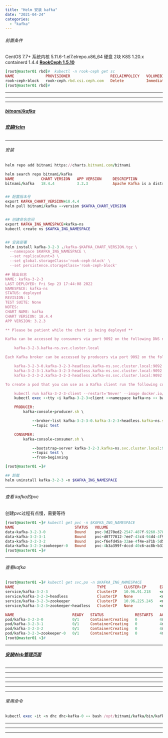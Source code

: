 ```yaml
---
title: "Helm 安装 kafka"
date: "2021-04-24"
categories: 
  - "kafka"
---
```


###### 前置条件

CentOS 7.7+ 系统内核 5.11.6-1.el7.elrepo.x86\_64 硬盘 2块 K8S 1.20.x containerd 1.4.4 **[RookCeph 1.5.10](%e4%bd%bf%e7%94%a8-rook-%e5%ae%89%e8%a3%85%e7%ae%a1%e7%90%86-k8s%e6%8c%81%e4%b9%85%e5%8c%96%e5%ad%98%e5%82%a8 "RookCeph 1.5.10")**

```ruby
[root@master01 rbd]#  kubectl -n rook-ceph get sc
NAME              PROVISIONER                  RECLAIMPOLICY   VOLUMEBINDINGMODE   ALLOWVOLUMEEXPANSION   AGE
rook-ceph-block   rook-ceph.rbd.csi.ceph.com   Delete          Immediate           true                   29m
[root@master01 rbd]#
```

* * *

* * *

* * *

###### **[bitnami/kafka](https://github.com/bitnami/charts/tree/master/bitnami/kafka "bitnami/kafka")**

###### **[安装Helm](helm-%e5%ae%89%e8%a3%85-%e4%bd%bf%e7%94%a8 "安装Helm")**

* * *

###### 安装

```ruby
helm repo add bitnami https://charts.bitnami.com/bitnami

helm search repo bitnami/kafka
NAME            CHART VERSION   APP VERSION     DESCRIPTION
bitnami/kafka   18.4.4          3.2.3           Apache Kafka is a distributed streaming platfor...


## 配置版本号
export KAFKA_CHART_VERSION=18.4.4
helm pull bitnami/kafka --version $KAFKA_CHART_VERSION


## 创建命名空间
export KAFKA_ING_NAMESPACE=kafka-ns
kubectl create ns $KAFKA_ING_NAMESPACE


## 安装部署
helm install kafka-3-2-3 ./kafka-$KAFKA_CHART_VERSION.tgz \
  --namespace $KAFKA_ING_NAMESPACE \
  --set replicaCount=3 \
  --set global.storageClass='rook-ceph-block' \
  --set persistence.storageClass='rook-ceph-block'

## 输出日志
NAME: kafka-3-2-3
LAST DEPLOYED: Fri Sep 23 17:44:08 2022
NAMESPACE: kafka-ns
STATUS: deployed
REVISION: 1
TEST SUITE: None
NOTES:
CHART NAME: kafka
CHART VERSION: 18.4.4
APP VERSION: 3.2.3

** Please be patient while the chart is being deployed **

Kafka can be accessed by consumers via port 9092 on the following DNS name from within your cluster:

    kafka-3-2-3.kafka-ns.svc.cluster.local

Each Kafka broker can be accessed by producers via port 9092 on the following DNS name(s) from within your cluster:

    kafka-3-2-3-0.kafka-3-2-3-headless.kafka-ns.svc.cluster.local:9092
    kafka-3-2-3-1.kafka-3-2-3-headless.kafka-ns.svc.cluster.local:9092
    kafka-3-2-3-2.kafka-3-2-3-headless.kafka-ns.svc.cluster.local:9092

To create a pod that you can use as a Kafka client run the following commands:

    kubectl run kafka-3-2-3-client --restart='Never' --image docker.io/bitnami/kafka:3.2.3-debian-11-r1 --namespace kafka-ns --command -- sleep infinity
    kubectl exec --tty -i kafka-3-2-3-client --namespace kafka-ns -- bash

    PRODUCER:
        kafka-console-producer.sh \

            --broker-list kafka-3-2-3-0.kafka-3-2-3-headless.kafka-ns.svc.cluster.local:9092,kafka-3-2-3-1.kafka-3-2-3-headless.kafka-ns.svc.cluster.local:9092,kafka-3-2-3-2.kafka-3-2-3-headless.kafka-ns.svc.cluster.local:9092 \
            --topic test

    CONSUMER:
        kafka-console-consumer.sh \

            --bootstrap-server kafka-3-2-3.kafka-ns.svc.cluster.local:9092 \
            --topic test \
            --from-beginning

[root@master01 ~]#

```

```ruby
## 卸载
helm uninstall kafka-3-2-3 -n $KAFKA_ING_NAMESPACE

```

* * *

###### 查看 kafka的pvc

创建pvc过程有点慢，需要等待

```ruby
[root@master01 ~]# kubectl get pvc -n $KAFKA_ING_NAMESPACE
NAME                           STATUS   VOLUME                                     CAPACITY   ACCESS MODES   STORAGECLASS      AGE
data-kafka-3-2-3-0             Bound    pvc-9d270ed2-2547-487f-9260-378afff57cde   8Gi        RWO            rook-ceph-block   3m10s
data-kafka-3-2-3-1             Bound    pvc-d0777012-7ee7-43c4-94d4-4f9f67428f88   8Gi        RWO            rook-ceph-block   3m10s
data-kafka-3-2-3-2             Bound    pvc-f6efd45a-32ae-4f4e-a71b-5d5e400db8cf   8Gi        RWO            rook-ceph-block   3m10s
data-kafka-3-2-3-zookeeper-0   Bound    pvc-4b3a399f-dccd-40c6-ac8b-b33fd22cc196   8Gi        RWO            rook-ceph-block   3m10s
[root@master01 ~]#

```

* * *

###### 查看kafka

```ruby
[root@master01 ~]# kubectl get svc,po -n $KAFKA_ING_NAMESPACE
NAME                                     TYPE        CLUSTER-IP      EXTERNAL-IP   PORT(S)                      AGE
service/kafka-3-2-3                      ClusterIP   10.96.91.218    <none>        9092/TCP                     4m14s
service/kafka-3-2-3-headless             ClusterIP   None            <none>        9092/TCP,9093/TCP            4m14s
service/kafka-3-2-3-zookeeper            ClusterIP   10.96.225.245   <none>        2181/TCP,2888/TCP,3888/TCP   4m14s
service/kafka-3-2-3-zookeeper-headless   ClusterIP   None            <none>        2181/TCP,2888/TCP,3888/TCP   4m14s

NAME                          READY   STATUS              RESTARTS   AGE
pod/kafka-3-2-3-0             0/1     ContainerCreating   0          4m14s
pod/kafka-3-2-3-1             0/1     ContainerCreating   0          4m14s
pod/kafka-3-2-3-2             0/1     ContainerCreating   0          4m14s
pod/kafka-3-2-3-zookeeper-0   0/1     ContainerCreating   0          4m14s
[root@master01 ~]#

```

* * *

###### **[安装Web管理页面](helm-%e5%ae%89%e8%a3%85-kafka-web%e7%ae%a1%e7%90%86%e9%a1%b5%e9%9d%a2 "安装Web管理页面")**

* * *

* * *

* * *

* * *

* * *

* * *

###### 常用命令

```ruby
kubectl exec -it -n dhc dhc-kafka-0 -- bash /opt/bitnami/kafka/bin/kafka-topics.sh --zookeeper 10.96.79.101:2181 --list

```

* * *

* * *

* * *
